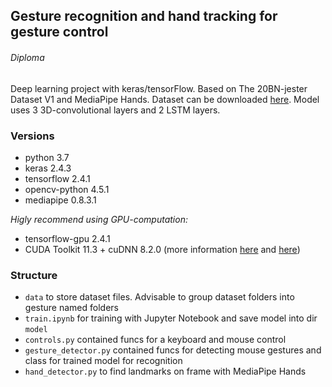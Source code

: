 ## Gesture recognition and hand tracking for gesture control
###### Diploma
Deep learning project with keras/tensorFlow. Based on The 20BN-jester Dataset V1 and MediaPipe Hands.
Dataset can be downloaded [here](https://20bn.com/datasets/jester). Model uses 3 3D-convolutional layers and 2 LSTM layers.


### Versions
- python 3.7
- keras 2.4.3
- tensorflow 2.4.1
- opencv-python 4.5.1
- mediapipe 0.8.3.1

*Higly recommend using GPU-computation:*
- tensorflow-gpu 2.4.1
- CUDA Toolkit 11.3 + cuDNN 8.2.0 (more information [here](https://developer.nvidia.com/cuda-toolkit "CUDA Toolkit") and [here](https://developer.nvidia.com/cudnn "cuDNN"))

### Structure
- `data` to store dataset files. Advisable to group dataset folders into gesture named folders
- `train.ipynb` for training with Jupyter Notebook and save model into dir `model`
- `controls.py` contained funcs for a keyboard and mouse control
- `gesture_detector.py` contained funcs for detecting mouse gestures and class for trained model for recognition
- `hand_detector.py` to find landmarks on frame with MediaPipe Hands
